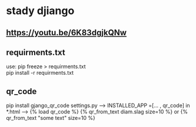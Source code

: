  # stady djiango
## https://youtu.be/6K83dgjkQNw

## requirments.txt
use: pip freeze > requirments.txt  
     pip install -r requirments.txt

## qr_code
pip install gjango_qr_code
settings.py --> INSTALLED_APP =[... , qr_code]
in *.html --> {% load qr_code %}
{% qr_from_text diam.slag size=10 %}
or {% qr_from_text "some text" size=10 %}
